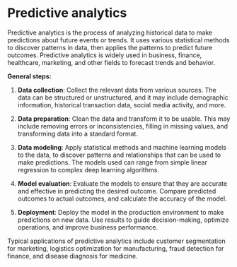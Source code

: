 # Predictive analytics

Predictive analytics is the process of analyzing historical data to make predictions about future events or trends. It uses various statistical methods to discover patterns in data, then applies the patterns to predict future outcomes. Predictive analytics is widely used in business, finance, healthcare, marketing, and other fields to forecast trends and behavior.

**General steps:**

1. **Data collection**: Collect the relevant data from various sources. The data can be structured or unstructured, and it may include demographic information, historical transaction data, social media activity, and more.

2. **Data preparation**: Clean the data and transform it to be usable. This may include removing errors or inconsistencies, filling in missing values, and transforming data into a standard format.

3. **Data modeling**: Apply statistical methods and machine learning models to the data, to discover patterns and relationships that can be used to make predictions. The models used can range from simple linear regression to complex deep learning algorithms.

4. **Model evaluation**: Evaluate the models to ensure that they are accurate and effective in predicting the desired outcome. Compare predicted outcomes to actual outcomes, and calculate the accuracy of the model.

5. **Deployment**: Deploy the model in the production environment to make predictions on new data. Use results to guide decision-making, optimize operations, and improve business performance.

Typical applications of predictive analytics include customer segmentation for marketing, logistics optimization for manufacturing, fraud detection for finance, and disease diagnosis for medicine.
